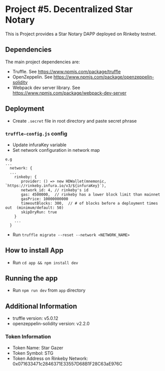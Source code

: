 # Project #5. Decentralized Star Notary

This is Project provides a Star Notary DAPP deployed on Rinkeby testnet.

## Dependencies
The main project dependencies are:
 * Truffle. See https://www.npmjs.com/package/truffle
 * OpenZeppelin. See https://www.npmjs.com/package/openzeppelin-solidity
 * Webpack dev server library. See https://www.npmjs.com/package/webpack-dev-server
 
## Deployment
* Create `.secret` file in root directory and paste secret phrase
### `truffle-config.js` config
* Update infuraKey variable
* Set network configuration in network map
```json5
e.g
...
  network: {
  ...
    rinkeby: {
       provider: () => new HDWallet(mnemonic, `https://rinkeby.infura.io/v3/${infuraKey}`),
       network_id: 4, // rinkeby's id
       gas: 4500000,  // rinkeby has a lower block limit than mainnet
       gasPrice: 10000000000
       timeoutBlocks: 300,  // # of blocks before a deployment times out  (minimum/default: 50)
       skipDryRun: true
    }
    ...
  }
```

* Run `truffle migrate --reset --network <NETWORK_NAME>`
## How to install App
* Run `cd app && npm install dev` 

## Running the app
* Run `npm run dev` from `app` directory

## Additional Information
* truffle version: v5.0.12
* openzeppelin-solidity version: v2.2.0

### Token Information
* Token Name: Star Gazer
* Token Symbol: STG
* Token Address on Rinkeby Network: 0x071633471c2846371E33557D68B1F28C63aE976C
